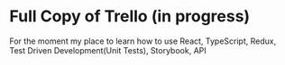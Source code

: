# Full Copy of Trello (in progress)

For the moment my place to learn how to use React, TypeScript, Redux, Test Driven Development(Unit Tests), Storybook, API
